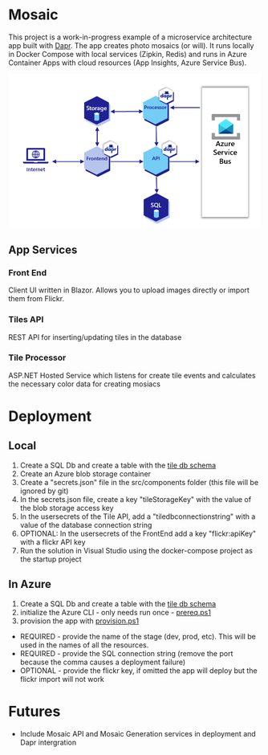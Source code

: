 # Mosaic
This project is a work-in-progress example of a microservice architecture app built with [Dapr](https://dapr.io). The app creates photo mosaics (or will). It runs locally in Docker Compose with local services (Zipkin, Redis) and runs in Azure Container Apps with cloud resources (App Insights, Azure Service Bus).

![cloud architecture](/docs/cloud_architecture.png)

## App Services

### Front End
Client UI written in Blazor. Allows you to upload images directly or import them from Flickr.

### Tiles API
REST API for inserting/updating tiles in the database

### Tile Processor
ASP.NET Hosted Service which listens for create tile events and calculates the necessary color data for creating mosiacs

# Deployment
## Local
 1. Create a SQL Db and create a table with the [tile db schema](/deploy/sql/tiles.sql)
 2. Create an Azure blob storage container
 3. Create a "secrets.json" file in the src/components folder (this file will be ignored by git)
 4. In the secrets.json file, create a key "tileStorageKey" with the value of the blob storage access key 
 5. In the usersecrets of the Tile API, add a "tiledbconnectionstring" with a value of the database connection string
 6. OPTIONAL: In the usersecrets of the FrontEnd add a key "flickr:apiKey" with a flickr API key
 7. Run the solution in Visual Studio using the docker-compose project as the startup project

## In Azure
1. Create a SQL Db and create a table with the [tile db schema](/deploy/sql/tiles.sql)
2. initialize the Azure CLI - only needs run once - [prereq.ps1](/deploy/powershell/prereq.ps1)
3. provision the app with [provision.ps1](/deploy/powershell/provision.ps1)
  * REQUIRED - provide the name of the stage (dev, prod, etc). This will be used in the names of all the resources.
  * REQUIRED - provide the SQL connection string (remove the port because the comma causes a deployment failure)
  * OPTIONAL - provide the flickr key, if omitted the app will deploy but the flickr import will not work

# Futures
* Include Mosaic API and Mosaic Generation services in deployment and Dapr intergration
